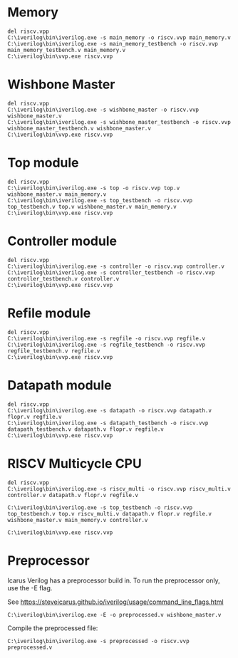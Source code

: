 # Memory

```
del riscv.vpp
C:\iverilog\bin\iverilog.exe -s main_memory -o riscv.vvp main_memory.v
C:\iverilog\bin\iverilog.exe -s main_memory_testbench -o riscv.vvp main_memory_testbench.v main_memory.v
C:\iverilog\bin\vvp.exe riscv.vvp
```

# Wishbone Master

```
del riscv.vpp
C:\iverilog\bin\iverilog.exe -s wishbone_master -o riscv.vvp wishbone_master.v
C:\iverilog\bin\iverilog.exe -s wishbone_master_testbench -o riscv.vvp wishbone_master_testbench.v wishbone_master.v
C:\iverilog\bin\vvp.exe riscv.vvp
```

# Top module

```
del riscv.vpp
C:\iverilog\bin\iverilog.exe -s top -o riscv.vvp top.v wishbone_master.v main_memory.v
C:\iverilog\bin\iverilog.exe -s top_testbench -o riscv.vvp top_testbench.v top.v wishbone_master.v main_memory.v
C:\iverilog\bin\vvp.exe riscv.vvp
```

# Controller module

```
del riscv.vpp
C:\iverilog\bin\iverilog.exe -s controller -o riscv.vvp controller.v
C:\iverilog\bin\iverilog.exe -s controller_testbench -o riscv.vvp controller_testbench.v controller.v
C:\iverilog\bin\vvp.exe riscv.vvp
```

# Refile module

```
del riscv.vpp
C:\iverilog\bin\iverilog.exe -s regfile -o riscv.vvp regfile.v
C:\iverilog\bin\iverilog.exe -s regfile_testbench -o riscv.vvp regfile_testbench.v regfile.v
C:\iverilog\bin\vvp.exe riscv.vvp
```

# Datapath module

```
del riscv.vpp
C:\iverilog\bin\iverilog.exe -s datapath -o riscv.vvp datapath.v flopr.v regfile.v
C:\iverilog\bin\iverilog.exe -s datapath_testbench -o riscv.vvp datapath_testbench.v datapath.v flopr.v regfile.v
C:\iverilog\bin\vvp.exe riscv.vvp
```

# RISCV Multicycle CPU

```
del riscv.vpp
C:\iverilog\bin\iverilog.exe -s riscv_multi -o riscv.vvp riscv_multi.v controller.v datapath.v flopr.v regfile.v

C:\iverilog\bin\iverilog.exe -s top_testbench -o riscv.vvp top_testbench.v top.v riscv_multi.v datapath.v flopr.v regfile.v wishbone_master.v main_memory.v controller.v

C:\iverilog\bin\vvp.exe riscv.vvp
```

# Preprocessor

Icarus Verilog has a preprocessor build in.
To run the preprocessor only, use the -E flag.

See https://steveicarus.github.io/iverilog/usage/command_line_flags.html
```
C:\iverilog\bin\iverilog.exe -E -o preprocessed.v wishbone_master.v
```

Compile the preprocessed file:

```
C:\iverilog\bin\iverilog.exe -s preprocessed -o riscv.vvp preprocessed.v
```